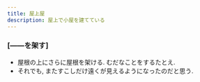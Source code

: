 ```yaml
---
title: 屋上屋
description: 屋上で小屋を建てている
---
```




### \[——を架す\] 

- 屋根の上にさらに屋根を架ける. むだなことをするたとえ. 
- それでも, またすこしだけ遠くが見えるようになったのだと思う. 

